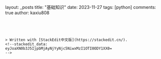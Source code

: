 
layout: _posts
title: "基础知识"
date:   2023-11-27
tags: [python]
comments: true
author: kaxiu808  
```




> Written with [StackEdit中文版](https://stackedit.cn/).
<!--stackedit_data:
eyJoaXN0b3J5IjpbMjAyNjYyNjc5NiwxMzI1OTI0ODY1XX0=
-->